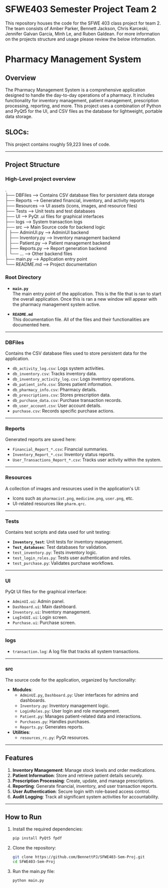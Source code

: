 # SFWE403 Semester Project Team 2
This repository houses the code for the SFWE 403 class project for team 2. The team consists of Amber Parker, Bennett Jackson, Chris Karceski, Jennifer Galvan Garcia, Minh Le, and Ruben Galdean. For more information on the projects structure and usage please review the below information. 


# Pharmacy Management System

## Overview
The Pharmacy Management System is a comprehensive application designed to handle the day-to-day operations of a pharmacy. It includes functionality for inventory management, patient management, prescription processing, reporting, and more. This project uses a combination of Python and PyQt5 for the UI, and CSV files as the database for lightweight, portable data storage.

## SLOCs:
This project contains roughly 59,223 lines of code.

---

## Project Structure

### High-Level project overview
. <br>
├── DBFiles               --> Contains CSV database files for persistent data storage <br>
├── Reports               --> Generated financial, inventory, and activity reports <br>
├── Resources             --> UI assets (icons, images, and resource files) <br>
├── Tests                 --> Unit tests and test databases <br>
├── UI                    --> PyQt .ui files for graphical interfaces <br>
├── logs                  --> System transaction logs <br>
├── src                   --> Main Source code for backend logic <br>
│</t> ├── AdminUI.py        --> AdminUI backend <br>
│</t> ├── Inventory.py      --> Inventory management backend <br>
│</t> ├── Patient.py        --> Patient management backend <br>
│</t> ├── Reports.py        --> Report generation backend <br>
│</t> └── …                 --> Other backend files <br>
├── main.py               --> Application entry point <br>
└── README.md             --> Project documentation <br>

### **Root Directory**
- **`main.py`**  
  The main entry point of the application. This is the file that is ran to start the overall application. Once this is ran a new window will appear with the pharmacy management system active.

- **`README.md`**  
  This documentation file. All of the files and their functionalities are documented here.

---

### **DBFiles**
Contains the CSV database files used to store persistent data for the application.
- `db_activity_log.csv`: Logs system activities.
- `db_inventory.csv`: Tracks inventory data.
- `db_inventory_activity_log.csv`: Logs inventory operations.
- `db_patient_info.csv`: Stores patient information.
- `db_pharmacy_info.csv`: Pharmacy details.
- `db_prescriptions.csv`: Stores prescription data.
- `db_purchase_data.csv`: Purchase transaction records.
- `db_user_account.csv`: User account details.
- `purchase.csv`: Records specific purchase actions.

---

### **Reports**
Generated reports are saved here:
- `Financial_Report_*.csv`: Financial summaries.
- `Inventory_Report_*.csv`: Inventory status reports.
- `User_Transactions_Report_*.csv`: Tracks user activity within the system.

---

### **Resources**
A collection of images and resources used in the application's UI:
- Icons such as `pharmacist.png`, `medicine.png`, `user.png`, etc.
- UI-related resources like `pharm.qrc`.

---

### **Tests**
Contains test scripts and data used for unit testing:
- **`Inventory_test`**: Unit tests for inventory management.
- **`Test_databases`**: Test databases for validation.
- `test_inventory.py`: Tests inventory logic.
- `test_login_roles.py`: Tests user authentication and roles.
- `test_purchase.py`: Validates purchase workflows.

---

### **UI**
PyQt UI files for the graphical interface:
- `AdminUI.ui`: Admin panel.
- `Dashboard.ui`: Main dashboard.
- `Inventory.ui`: Inventory management.
- `LogInGUI.ui`: Login screen.
- `Purchase.ui`: Purchase screen.

---

### **logs**
- `transaction.log`: A log file that tracks all system transactions.

---

### **src**
The source code for the application, organized by functionality:
- **Modules**:
  - `AdminUI.py`, `Dashboard.py`: User interfaces for admins and dashboards.
  - `Inventory.py`: Inventory management logic.
  - `LoginRoles.py`: User login and role management.
  - `Patient.py`: Manages patient-related data and interactions.
  - `Purchases.py`: Handles purchases.
  - `Reports.py`: Generates reports.
- **Utilities**:
  - `resources_rc.py`: PyQt resources.

---

## Features
1. **Inventory Management**: Manage stock levels and order medications.
2. **Patient Information**: Store and retrieve patient details securely.
3. **Prescription Processing**: Create, update, and manage prescriptions.
4. **Reporting**: Generate financial, inventory, and user transaction reports.
5. **User Authentication**: Secure login with role-based access control.
6. **Audit Logging**: Track all significant system activities for accountability.

---

## How to Run
1. Install the required dependencies:
    ```bash
    pip install PyQt5 fpdf
   
2. Clone the repository:
    ```bash
    git clone https://github.com/BennettPJ/SFWE403-Sem-Proj.git
    cd SFWE403-Sem-Proj
   
3. Run the main.py file:
    ```bash
    python main.py
